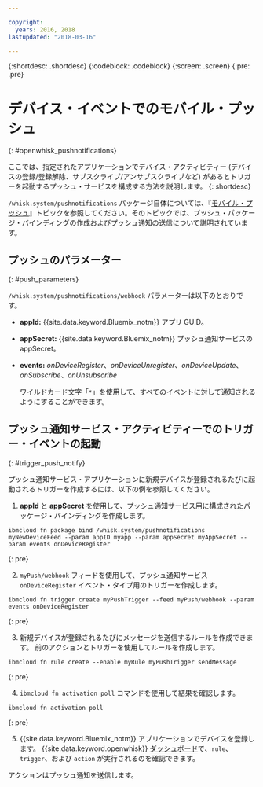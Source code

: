 ```yaml
---

copyright:
  years: 2016, 2018
lastupdated: "2018-03-16"

---
```


{:shortdesc: .shortdesc}
{:codeblock: .codeblock}
{:screen: .screen}
{:pre: .pre}

# デバイス・イベントでのモバイル・プッシュ
{: #openwhisk_pushnotifications}

ここでは、指定されたアプリケーションでデバイス・アクティビティー (デバイスの登録/登録解除、サブスクライブ/アンサブスクライブなど) があるとトリガーを起動するプッシュ・サービスを構成する方法を説明します。
{: shortdesc}

`/whisk.system/pushnotifications` パッケージ自体については、『[モバイル・プッシュ](./mobile_push_actions.html)』トピックを参照してください。そのトピックでは、プッシュ・パッケージ・バインディングの作成およびプッシュ通知の送信について説明されています。

## プッシュのパラメーター
{: #push_parameters}

`/whisk.system/pushnotifications/webhook` パラメーターは以下のとおりです。
- **appId:** {{site.data.keyword.Bluemix_notm}} アプリ GUID。
- **appSecret:** {{site.data.keyword.Bluemix_notm}} プッシュ通知サービスの appSecret。
- **events:** _onDeviceRegister_、_onDeviceUnregister_、_onDeviceUpdate_、_onSubscribe_、_onUnsubscribe_

  ワイルドカード文字「`*`」を使用して、すべてのイベントに対して通知されるようにすることができます。

## プッシュ通知サービス・アクティビティーでのトリガー・イベントの起動
{: #trigger_push_notify}

プッシュ通知サービス・アプリケーションに新規デバイスが登録されるたびに起動されるトリガーを作成するには、以下の例を参照してください。

1. **appId** と **appSecret** を使用して、プッシュ通知サービス用に構成されたパッケージ・バインディングを作成します。
  ```
  ibmcloud fn package bind /whisk.system/pushnotifications myNewDeviceFeed --param appID myapp --param appSecret myAppSecret --param events onDeviceRegister
  ```
  {: pre}

2. `myPush/webhook` フィードを使用して、プッシュ通知サービス `onDeviceRegister` イベント・タイプ用のトリガーを作成します。
  ```
  ibmcloud fn trigger create myPushTrigger --feed myPush/webhook --param events onDeviceRegister
  ```
  {: pre}

3. 新規デバイスが登録されるたびにメッセージを送信するルールを作成できます。 前のアクションとトリガーを使用してルールを作成します。
  ```
  ibmcloud fn rule create --enable myRule myPushTrigger sendMessage
  ```
  {: pre}

4. `ibmcloud fn activation poll` コマンドを使用して結果を確認します。
  ```
  ibmcloud fn activation poll
  ```
  {: pre}

5. {{site.data.keyword.Bluemix_notm}} アプリケーションでデバイスを登録します。 {{site.data.keyword.openwhisk}} [ダッシュボード](https://console.bluemix.net/openwhisk/dashboard)で、`rule`、`trigger`、および `action` が実行されるのを確認できます。

  アクションはプッシュ通知を送信します。

